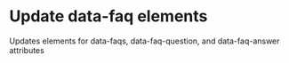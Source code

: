 # Update data-faq elements

Updates elements for data-faqs, data-faq-question, and data-faq-answer attributes
